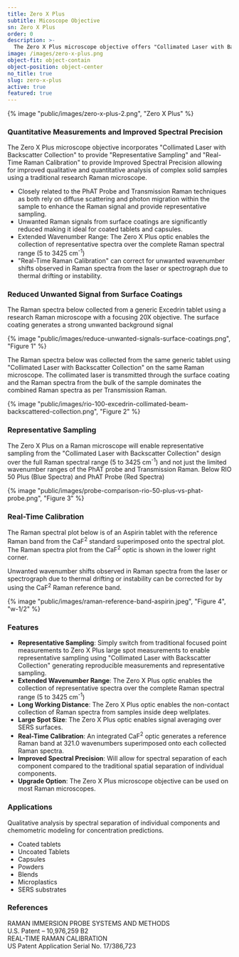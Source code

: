 ```yaml
---
title: Zero X Plus
subtitle: Micoscope Objective
sn: Zero X Plus
order: 0
description: >-
  The Zero X Plus microscope objective offers "Collimated Laser with Backscatter Collection" to provide Representative Sampling and "Real-Time Raman Calibration" to provide Improved Spectral Precision enabling improved qualitative and quantitative analysis of complex solid samples using a research Raman microscope.
image: /images/zero-x-plus.png
object-fit: object-contain
object-position: object-center
no_title: true
slug: zero-x-plus
active: true
featured: true
---
```


{% image "public/images/zero-x-plus-2.png", "Zero X Plus" %}

### Quantitative Measurements and Improved Spectral Precision

The Zero X Plus microscope objective incorporates "Collimated Laser with Backscatter Collection" to provide "Representative Sampling" and "Real-Time Raman Calibration" to provide Improved Spectral Precision allowing for improved qualitative and quantitative analysis of complex solid samples using a traditional research Raman microscope.

- Closely related to the PhAT Probe and Transmission Raman techniques as both rely on diffuse scattering and photon migration within the sample to enhance the Raman signal and provide representative sampling.
- Unwanted Raman signals from surface coatings are significantly reduced making it ideal for coated tablets and capsules.
- Extended Wavenumber Range: The Zero X Plus optic enables the collection of representative spectra over the complete Raman spectral range (5 to 3425 cm<sup>-1</sup>)
- "Real-Time Raman Calibration" can correct for unwanted wavenumber shifts observed in Raman spectra from the laser or spectrograph due to thermal drifting or instability.

### Reduced Unwanted Signal from Surface Coatings

The Raman spectra below collected from a generic Excedrin tablet using a research Raman microscope with a focusing 20X objective. The surface coating generates a strong unwanted background signal

{% image "public/images/reduce-unwanted-signals-surface-coatings.png", "Figure 1" %}

The Raman spectra below was collected from the same generic tablet using "Collimated Laser with Backscatter Collection" on the same Raman microscope. The collimated laser is transmitted through the surface coating and the Raman spectra from the bulk of the sample dominates the combined Raman spectra as per Transmission Raman.

{% image "public/images/rio-100-excedrin-collimated-beam-backscattered-collection.png", "Figure 2" %}

### Representative Sampling

The Zero X Plus on a Raman microscope will enable representative sampling from the "Collimated Laser with Backscatter Collection" design over the full Raman spectral range (5 to 3425 cm<sup>-1</sup>) and not just the limited wavenumber ranges of the PhAT probe and Transmission Raman. Below RIO 50 Plus (Blue Spectra) and PhAT Probe (Red Spectra)

{% image "public/images/probe-comparison-rio-50-plus-vs-phat-probe.png", "Figure 3" %}

### Real-Time Calibration

The Raman spectral plot below is of an Aspirin tablet with the reference Raman band from the CaF<sup>2</sup> standard superimposed onto the spectral plot. The Raman spectra plot from the CaF<sup>2</sup> optic is shown in the lower right corner.

Unwanted wavenumber shifts observed in Raman spectra from the laser or spectrograph due to thermal drifting or instability can be corrected for by using the CaF<sup>2</sup> Raman reference band.

{% image "public/images/raman-reference-band-aspirin.jpeg", "Figure 4", "w-1/2" %}

### Features

- **Representative Sampling**: Simply switch from traditional focused point measurements to Zero X Plus large spot measurements to enable representative sampling using "Collimated Laser with Backscatter Collection" generating reproducible measurements and representative sampling.
- **Extended Wavenumber Range**: The Zero X Plus optic enables the collection of representative spectra over the complete Raman spectral range (5 to 3425 cm<sup>-1</sup>)
- **Long Working Distance**: The Zero X Plus optic enables the non-contact collection of Raman spectra from samples inside deep wellplates.
- **Large Spot Size**: The Zero X Plus optic enables signal averaging over SERS surfaces.
- **Real-Time Calibration**: An integrated CaF<sup>2</sup> optic generates a reference Raman band at 321.0 wavenumbers superimposed onto each collected Raman spectra.
- **Improved Spectral Precision**: Will allow for spectral separation of each component compared to the traditional spatial separation of individual components.
- **Upgrade Option**: The Zero X Plus microscope objective can be used on most Raman microscopes.

### Applications

Qualitative analysis by spectral separation of individual components and chemometric modeling for concentration predictions.

- Coated tablets
- Uncoated Tablets
- Capsules
- Powders
- Blends
- Microplastics
- SERS substrates

### References

RAMAN IMMERSION PROBE SYSTEMS AND METHODS<br/>
U.S. Patent – 10,976,259 B2<br/>
REAL-TIME RAMAN CALIBRATION<br/>
US Patent Application Serial No. 17/386,723
